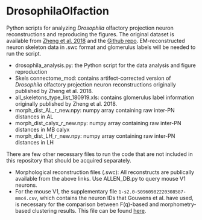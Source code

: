 # DrosophilaOlfaction

Python scripts for analyzing *Drosophila* olfactory projection neuron reconstructions and reproducing the figures.
The original dataset is available from [Zheng et al. 2018](https://www.cell.com/cell/fulltext/S0092-8674(18)30787-6) and the [Github repo](https://github.com/bocklab/temca2data/tree/master/geometry_analysis/data).
EM-reconstructed neuron skeleton data in .swc format and glomerulus labels will be needed to run the script.

- drosophila_analysis.py: the Python script for the data analysis and figure reproduction
- Skels connectome_mod: contains artifect-corrected version of *Drosophila* olfactory projection neuron reconstructions originally published by Zheng et al. 2018.
- all_skeletons_type_list_180919.xls: contains glomerulus label information originally published by Zheng et al. 2018.
- morph_dist_AL_r_new.npy: numpy array containing raw inter-PN distances in AL
- morph_dist_calyx_r_new.npy: numpy array containing raw inter-PN distances in MB calyx
- morph_dist_LH_r_new.npy: numpy array containing raw inter-PN distances in LH

There are few other necessary files to run the code that are not included in this repository that should be acquired separately.

- Morphological reconstruction files (.swc): All reconstructs are publically available from the above links. Use ALLEN_DB.py to query mouse V1 neurons.
- For the mouse V1, the supplementary file `1-s2.0-S0960982220308587-mmc4.csv`, which contains the neuron IDs that Gouwens et al. have used, is necessary for the comparison between F(q)-based and morphometry-based clustering results. This file can be found [here](https://www.nature.com/articles/s41593-019-0417-0).